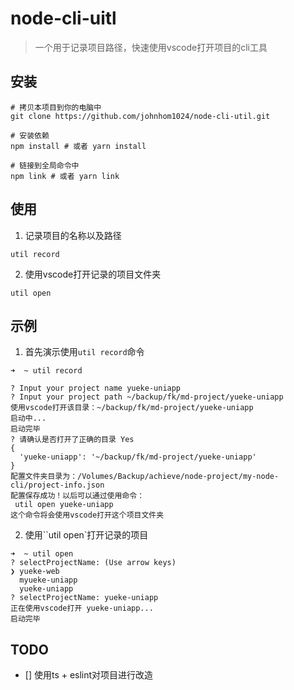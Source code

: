 # node-cli-uitl

> 一个用于记录项目路径，快速使用vscode打开项目的cli工具

## 安装

```
# 拷贝本项目到你的电脑中
git clone https://github.com/johnhom1024/node-cli-util.git

# 安装依赖
npm install # 或者 yarn install

# 链接到全局命令中
npm link # 或者 yarn link
```

## 使用

1. 记录项目的名称以及路径

```
util record
```

2. 使用vscode打开记录的项目文件夹

```
util open
```

## 示例

1. 首先演示使用`util record`命令

```
➜  ~ util record

? Input your project name yueke-uniapp
? Input your project path ~/backup/fk/md-project/yueke-uniapp
使用vscode打开该目录：~/backup/fk/md-project/yueke-uniapp
启动中...
启动完毕
? 请确认是否打开了正确的目录 Yes
{
  'yueke-uniapp': '~/backup/fk/md-project/yueke-uniapp'
}
配置文件夹目录为：/Volumes/Backup/achieve/node-project/my-node-cli/project-info.json
配置保存成功！以后可以通过使用命令：
 util open yueke-uniapp
这个命令将会使用vscode打开这个项目文件夹
```

2. 使用``util open`打开记录的项目

```
➜  ~ util open
? selectProjectName: (Use arrow keys)
❯ yueke-web
  myueke-uniapp
  yueke-uniapp
? selectProjectName: yueke-uniapp
正在使用vscode打开 yueke-uniapp...
启动完毕
```

## TODO

- [] 使用ts + eslint对项目进行改造